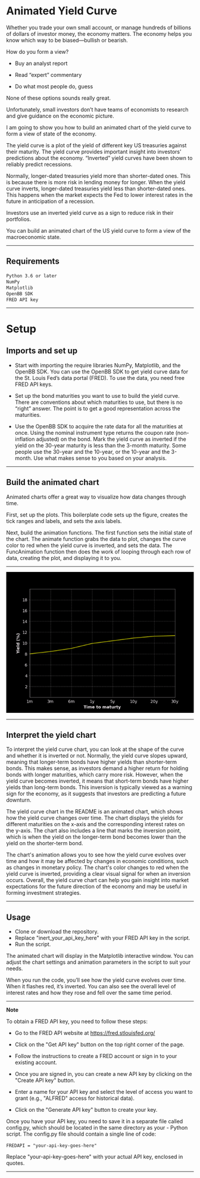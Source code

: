 # Animated Yield Curve

Whether you trade your own small account, or manage hundreds of billions of dollars of investor money, the economy matters. The economy helps you know which way to be biased—bullish or bearish.

How do you form a view?

- Buy an analyst report

- Read “expert” commentary

- Do what most people do, guess

None of these options sounds really great.

Unfortunately, small investors don’t have teams of economists to research and give guidance on the economic picture.

I am going to show you how to build an animated chart of the yield curve to form a view of state of the economy.

The yield curve is a plot of the yield of different key US treasuries against their maturity. The yield curve provides important insight into investors’ predictions about the economy. “Inverted” yield curves have been shown to reliably predict recessions.

Normally, longer-dated treasuries yield more than shorter-dated ones. This is because there is more risk in lending money for longer. When the yield curve inverts, longer-dated treasuries yield less than shorter-dated ones. This happens when the market expects the Fed to lower interest rates in the future in anticipation of a recession.

Investors use an inverted yield curve as a sign to reduce risk in their portfolios.

You can build an animated chart of the US yield curve to form a view of the macroeconomic state.

---

## Requirements

    Python 3.6 or later
    NumPy
    Matplotlib
    OpenBB SDK
    FRED API key

---

# Setup

## Imports and set up

- Start with importing the require libraries NumPy, Matplotlib, and the OpenBB SDK. You can use the OpenBB SDK to get yield curve data for the St. Louis Fed’s data portal (FRED). To use the data, you need free FRED API keys.

- Set up the bond maturities you want to use to build the yield curve. There are conventions about which maturities to use, but there is no “right” answer. The point is to get a good representation across the maturities.

- Use the OpenBB SDK to acquire the rate data for all the maturities at once. Using the nominal instrument type returns the coupon rate (non-inflation adjusted) on the bond. Mark the yield curve as inverted if the yield on the 30-year maturity is less than the 3-month maturity. Some people use the 30-year and the 10-year, or the 10-year and the 3-month. Use what makes sense to you based on your analysis.

---

## Build the animated chart

Animated charts offer a great way to visualize how data changes through time. 

First, set up the plots. This boilerplate code sets up the figure, creates the tick ranges and labels, and sets the axis labels. 

Next, build the animation functions.
The first function sets the initial state of the chart. The animate function grabs the data to plot, changes the curve color to red when the yield curve is inverted, and sets the data. The FuncAnimation function then does the work of looping through each row of data, creating the plot, and displaying it to you.

---

![yield curve](./Images/yield_curve.gif)

---

## Interpret the yield chart

To interpret the yield curve chart, you can look at the shape of the curve and whether it is inverted or not. Normally, the yield curve slopes upward, meaning that longer-term bonds have higher yields than shorter-term bonds. This makes sense, as investors demand a higher return for holding bonds with longer maturities, which carry more risk. However, when the yield curve becomes inverted, it means that short-term bonds have higher yields than long-term bonds. This inversion is typically viewed as a warning sign for the economy, as it suggests that investors are predicting a future downturn.

The yield curve chart in the README is an animated chart, which shows how the yield curve changes over time. The chart displays the yields for different maturities on the x-axis and the corresponding interest rates on the y-axis. The chart also includes a line that marks the inversion point, which is when the yield on the longer-term bond becomes lower than the yield on the shorter-term bond.

The chart's animation allows you to see how the yield curve evolves over time and how it may be affected by changes in economic conditions, such as changes in monetary policy. The chart's color changes to red when the yield curve is inverted, providing a clear visual signal for when an inversion occurs. Overall, the yield curve chart can help you gain insight into market expectations for the future direction of the economy and may be useful in forming investment strategies.

---

## Usage

- Clone or download the repository.
- Replace "inert_your_api_key_here" with your FRED API key in the script.
- Run the script.

The animated chart will display in the Matplotlib interactive window. You can adjust the chart settings and animation parameters in the script to suit your needs.

When you run the code, you’ll see how the yield curve evolves over time. When it flashes red, it’s inverted. You can also see the overall level of interest rates and how they rose and fell over the same time period.

---

**Note**

To obtain a FRED API key, you need to follow these steps:

- Go to the FRED API website at https://fred.stlouisfed.org/

- Click on the "Get API key" button on the top right corner of the page.

- Follow the instructions to create a FRED account or sign in to your existing account.

- Once you are signed in, you can create a new API key by clicking on the "Create API key" button.

- Enter a name for your API key and select the level of access you want to grant (e.g., "ALFRED" access for historical data).

- Click on the "Generate API key" button to create your key.

Once you have your API key, you need to save it in a separate file called config.py, which should be located in the same directory as your - Python script. The config.py file should contain a single line of code:

    FREDAPI = "your-api-key-goes-here"
    
Replace "your-api-key-goes-here" with your actual API key, enclosed in quotes.    

---

